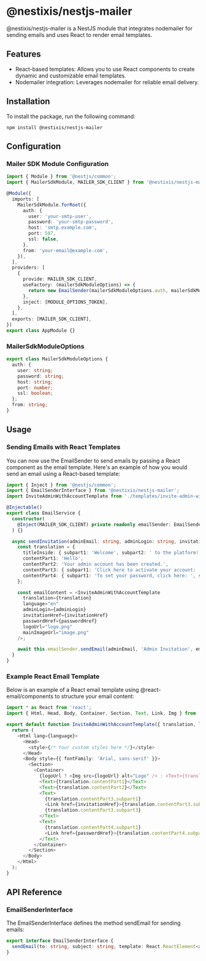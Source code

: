 # @nestixis/nestjs-mailer

@nestixis/nestjs-mailer is a NestJS module that integrates nodemailer for sending emails and uses React to render email templates. 

## Features

- React-based templates: Allows you to use React components to create dynamic and customizable email templates.
- Nodemailer integration: Leverages nodemailer for reliable email delivery.

## Installation

To install the package, run the following command:

```
npm install @nestixis/nestjs-mailer
```

## Configuration

### Mailer SDK Module Configuration

```typescript
import { Module } from '@nestjs/common';
import { MailerSdkModule, MAILER_SDK_CLIENT } from '@nestixis/nestjs-mailer';

@Module({
  imports: [
    MailerSdkModule.forRoot({
      auth: {
        user: 'your-smtp-user',
        password: 'your-smtp-password',
        host: 'smtp.example.com',
        port: 587,
        ssl: false,
      },
      from: 'your-email@example.com',
    }),
  ],
  providers: [
    {
      provide: MAILER_SDK_CLIENT,
      useFactory: (mailerSdkModuleOptions) => {
        return new EmailSender(mailerSdkModuleOptions.auth, mailerSdkModuleOptions.from);
      },
      inject: [MODULE_OPTIONS_TOKEN],
    },
  ],
  exports: [MAILER_SDK_CLIENT],
})
export class AppModule {}
```

### MailerSdkModuleOptions

```typescript
export class MailerSdkModuleOptions {
  auth: {
    user: string;
    password: string;
    host: string;
    port: number;
    ssl: boolean;
  };
  from: string;
}
```

## Usage

### Sending Emails with React Templates

You can now use the EmailSender to send emails by passing a React component as the email template. Here's an example of how you would send an email using a React-based template:

```typescript
import { Inject } from '@nestjs/common';
import { EmailSenderInterface } from '@nestixis/nestjs-mailer';
import InviteAdminWithAccountTemplate from './templates/invite-admin-with-account-template';

@Injectable()
export class EmailService {
  constructor(
    @Inject(MAILER_SDK_CLIENT) private readonly emailSender: EmailSenderInterface,
  ) {}

  async sendInvitation(adminEmail: string, adminLogin: string, invitationHref: string, passwordHref: string) {
    const translation = {
      titleInside: { subpart1: 'Welcome', subpart2: ' to the platform!' },
      contentPart1: 'Hello',
      contentPart2: 'Your admin account has been created.',
      contentPart3: { subpart1: 'Click here to activate your account: ', subpart2: 'Activate', subpart3: '.' },
      contentPart4: { subpart1: 'To set your password, click here: ', subpart2: 'Set password' },
    };

    const emailContent = <InviteAdminWithAccountTemplate
      translation={translation}
      language="en"
      adminLogin={adminLogin}
      invitationHref={invitationHref}
      passwordHref={passwordHref}
      logoUrl="logo.png"
      mainImageUrl="image.png"
    />;

    await this.emailSender.sendEmail(adminEmail, 'Admin Invitation', emailContent);
  }
}
```

### Example React Email Template

Below is an example of a React email template using @react-email/components to structure your email content:

```typescript
import * as React from 'react';
import { Html, Head, Body, Container, Section, Text, Link, Img } from '@react-email/components';

export default function InviteAdminWithAccountTemplate({ translation, language, adminLogin, invitationHref, passwordHref, logoUrl, mainImageUrl }) {
  return (
    <Html lang={language}>
      <Head>
        <style>{/* Your custom styles here */}</style>
      </Head>
      <Body style={{ fontFamily: 'Arial, sans-serif' }}>
        <Section>
          <Container>
            {logoUrl ? <Img src={logoUrl} alt="Logo" /> : <Text>{translation.titleInside}</Text>}
            <Text>{translation.contentPart1}</Text>
            <Text>{translation.contentPart2}</Text>
            <Text>
              {translation.contentPart3.subpart1}
              <Link href={invitationHref}>{translation.contentPart3.subpart2}</Link>
              {translation.contentPart3.subpart3}
            </Text>
            <Text>
              {translation.contentPart4.subpart1}
              <Link href={passwordHref}>{translation.contentPart4.subpart2}</Link>
            </Text>
          </Container>
        </Section>
      </Body>
    </Html>
  );
}
```

## API Reference

### EmailSenderInterface

The EmailSenderInterface defines the method sendEmail for sending emails:

```typescript
export interface EmailSenderInterface {
  sendEmail(to: string, subject: string, template: React.ReactElement<any, string | React.JSXElementConstructor<any>>): Promise<void>;
}
```
